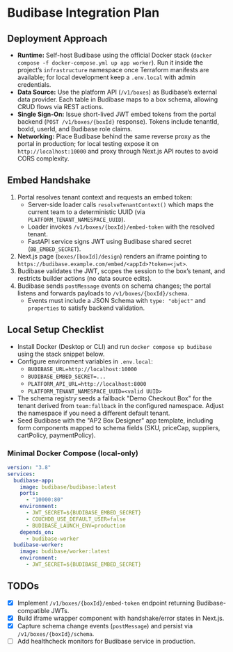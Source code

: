 # Budibase Integration Plan

## Deployment Approach

- **Runtime:** Self-host Budibase using the official Docker stack (`docker compose -f docker-compose.yml up app worker`). Run it inside the project’s `infrastructure` namespace once Terraform manifests are available; for local development keep a `.env.local` with admin credentials.
- **Data Source:** Use the platform API (`/v1/boxes`) as Budibase’s external data provider. Each table in Budibase maps to a box schema, allowing CRUD flows via REST actions.
- **Single Sign-On:** Issue short-lived JWT embed tokens from the portal backend (`POST /v1/boxes/{boxId}` response). Tokens include tenantId, boxId, userId, and Budibase role claims.
- **Networking:** Place Budibase behind the same reverse proxy as the portal in production; for local testing expose it on `http://localhost:10000` and proxy through Next.js API routes to avoid CORS complexity.

## Embed Handshake

1. Portal resolves tenant context and requests an embed token:
   - Server-side loader calls `resolveTenantContext()` which maps the current team to a deterministic UUID (via `PLATFORM_TENANT_NAMESPACE_UUID`).
   - Loader invokes `/v1/boxes/{boxId}/embed-token` with the resolved tenant.
   - FastAPI service signs JWT using Budibase shared secret (`BB_EMBED_SECRET`).
2. Next.js page (`boxes/[boxId]/design`) renders an iframe pointing to `https://budibase.example.com/embed/<appId>?token=<jwt>`.
3. Budibase validates the JWT, scopes the session to the box’s tenant, and restricts builder actions (no data source edits).
4. Budibase sends `postMessage` events on schema changes; the portal listens and forwards payloads to `/v1/boxes/{boxId}/schema`.
   - Events must include a JSON Schema with `type: "object"` and `properties` to satisfy backend validation.

## Local Setup Checklist

- Install Docker (Desktop or CLI) and run `docker compose up budibase` using the stack snippet below.
- Configure environment variables in `.env.local`:
  - `BUDIBASE_URL=http://localhost:10000`
  - `BUDIBASE_EMBED_SECRET=...`
  - `PLATFORM_API_URL=http://localhost:8000`
  - `PLATFORM_TENANT_NAMESPACE_UUID=<valid UUID>`
- The schema registry seeds a fallback "Demo Checkout Box" for the tenant derived from `team:fallback` in the configured namespace. Adjust the namespace if you need a different default tenant.
- Seed Budibase with the "AP2 Box Designer" app template, including form components mapped to schema fields (SKU, priceCap, suppliers, cartPolicy, paymentPolicy).

### Minimal Docker Compose (local-only)

```yaml
version: "3.8"
services:
  budibase-app:
    image: budibase/budibase:latest
    ports:
      - "10000:80"
    environment:
      - JWT_SECRET=${BUDIBASE_EMBED_SECRET}
      - COUCHDB_USE_DEFAULT_USER=false
      - BUDIBASE_LAUNCH_ENV=production
    depends_on:
      - budibase-worker
  budibase-worker:
    image: budibase/worker:latest
    environment:
      - JWT_SECRET=${BUDIBASE_EMBED_SECRET}
```

## TODOs

- [x] Implement `/v1/boxes/{boxId}/embed-token` endpoint returning Budibase-compatible JWTs.
- [x] Build iframe wrapper component with handshake/error states in Next.js.
- [x] Capture schema change events (`postMessage`) and persist via `/v1/boxes/{boxId}/schema`.
- [ ] Add healthcheck monitors for Budibase service in production.
